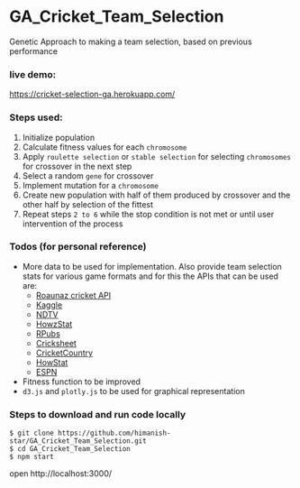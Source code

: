 # GA_Cricket_Team_Selection
Genetic Approach to making a team selection, based on previous performance

### live demo: 
https://cricket-selection-ga.herokuapp.com/

### Steps used:
1. Initialize population
2. Calculate fitness values for each `chromosome`
3. Apply `roulette selection` or `stable selection` for selecting `chromosomes` for crossover in the next step
4. Select a random `gene` for crossover
5. Implement mutation for a `chromosome`
6. Create new population with half of them produced by crossover and the other half by selection of the fittest
7. Repeat steps `2 to 6` while the stop condition is not met or until user intervention of the process 

### Todos (for personal reference)
 - More data to be used for implementation. Also provide team selection stats for various game formats and for this
   the APIs that can be used are:
   - [Roaunaz cricket API](https://www.cricketapi.com/)
   - [Kaggle](https://www.kaggle.com/cclayford/cricinfo-statsguru-data#ODIs%20-%20Bowling.csv)
   - [NDTV](https://sports.ndtv.com/cricket/players/a)
   - [HowzStat](http://cricket-stats.net/)
   - [RPubs](https://rpubs.com/dgolicher/cricket_download)
   - [Cricksheet](https://cricsheet.org/downloads/)
   - [CricketCountry](http://www.cricketcountry.com/players/)
   - [HowStat](http://www.howstat.com/cricket/Statistics/Batting/BattingAverages.asp?Stat=1)
   - [ESPN](http://www.espncricinfo.com/india/content/player/country.html?country=6)
 - Fitness function to be improved
 - `d3.js` and `plotly.js` to be used for graphical representation
 
 ### Steps to download and run code locally
 
 ```Shell
 $ git clone https://github.com/himanish-star/GA_Cricket_Team_Selection.git
 $ cd GA_Cricket_Team_Selection
 $ npm start
 ```
 open http://localhost:3000/
